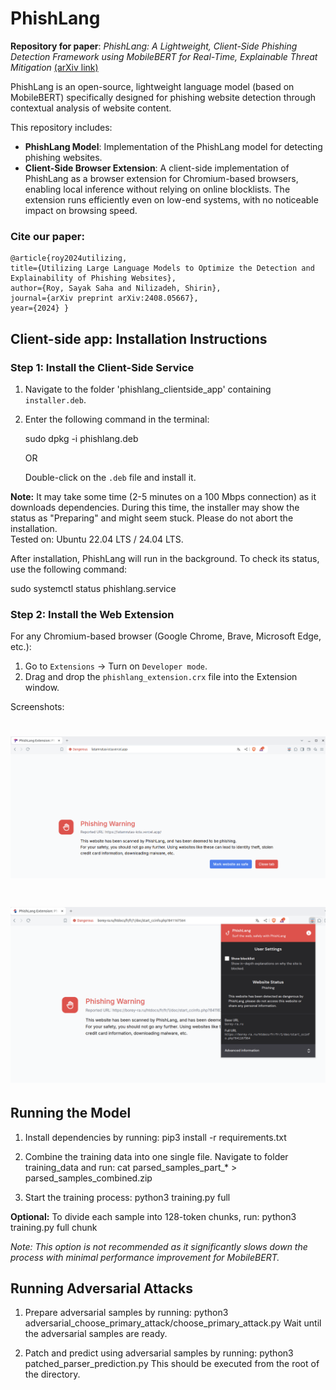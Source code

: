 # PhishLang

**Repository for paper**: *PhishLang: A Lightweight, Client-Side Phishing Detection Framework using MobileBERT for Real-Time, Explainable Threat Mitigation* [(arXiv link)](https://arxiv.org/abs/2408.05667)

PhishLang is an open-source, lightweight language model (based on MobileBERT) specifically designed for phishing website detection through contextual analysis of website content.

This repository includes:
- **PhishLang Model**: Implementation of the PhishLang model for detecting phishing websites.
- **Client-Side Browser Extension**: A client-side implementation of PhishLang as a browser extension for Chromium-based browsers, enabling local inference without relying on online blocklists. The extension runs efficiently even on low-end systems, with no noticeable impact on browsing speed.

### Cite our paper:
```
@article{roy2024utilizing, 
title={Utilizing Large Language Models to Optimize the Detection and Explainability of Phishing Websites}, 
author={Roy, Sayak Saha and Nilizadeh, Shirin}, 
journal={arXiv preprint arXiv:2408.05667}, 
year={2024} }
```

## Client-side app: Installation Instructions

### Step 1: Install the Client-Side Service

1. Navigate to the folder 'phishlang_clientside_app' containing `installer.deb`.
2. Enter the following command in the terminal:

   sudo dpkg -i phishlang.deb

   OR

   Double-click on the `.deb` file and install it.

**Note:** It may take some time (2-5 minutes on a 100 Mbps connection) as it downloads dependencies. During this time, the installer may show the status as "Preparing" and might seem stuck. Please do not abort the installation.  
Tested on: Ubuntu 22.04 LTS / 24.04 LTS.

After installation, PhishLang will run in the background. To check its status, use the following command:

   sudo systemctl status phishlang.service

### Step 2: Install the Web Extension

For any Chromium-based browser (Google Chrome, Brave, Microsoft Edge, etc.):

1. Go to `Extensions` -> Turn on `Developer mode`.
2. Drag and drop the `phishlang_extension.crx` file into the Extension window.

Screenshots:

# ![Alt text](/phishlang_clientside_app/screenshots/warning_page.png?raw=true "PhishLang Warning page")
# ![Alt text](/phishlang_clientside_app/screenshots/popup_menu.png?raw=true "PhishLang popup menu")


## Running the Model

1. Install dependencies by running: 
   pip3 install -r requirements.txt

2. Combine the training data into one single file. Navigate to folder training_data and run: cat parsed_samples_part_* > parsed_samples_combined.zip

3. Start the training process: 
   python3 training.py full

**Optional:** 
To divide each sample into 128-token chunks, run: 
   python3 training.py full chunk

*Note: This option is not recommended as it significantly slows down the process with minimal performance improvement for MobileBERT.*

## Running Adversarial Attacks

1. Prepare adversarial samples by running: 
   python3 adversarial_choose_primary_attack/choose_primary_attack.py 
   Wait until the adversarial samples are ready.

2. Patch and predict using adversarial samples by running: 
   python3 patched_parser_prediction.py 
   This should be executed from the root of the directory.





